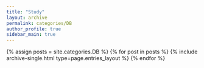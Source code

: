 ```yaml
---
title: "Study"
layout: archive
permalink: categories/DB
author_profile: true
sidebar_main: true
---
```


{% assign posts = site.categories.DB %}
{% for post in posts %} {% include archive-single.html type=page.entries_layout %} {% endfor %}